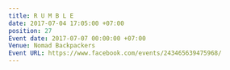 ```yaml
---
title: R U M B L E
date: 2017-07-04 17:05:00 +07:00
position: 27
Event date: 2017-07-07 00:00:00 +07:00
Venue: Nomad Backpackers
Event URL: https://www.facebook.com/events/243465639475968/
---
```



